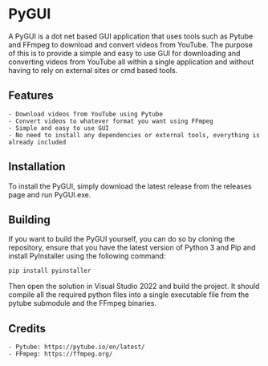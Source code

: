 # PyGUI

A PyGUI is a dot net based GUI application that uses tools such as Pytube and FFmpeg to download and convert videos from YouTube. The purpose of this is to provide a simple and easy to use GUI for downloading and converting videos from YouTube all within a single application and without having to rely on external sites or cmd based tools.

## Features

	- Download videos from YouTube using Pytube
	- Convert videos to whatever format you want using FFmpeg
	- Simple and easy to use GUI
	- No need to install any dependencies or external tools, everything is already included

## Installation

To install the PyGUI, simply download the latest release from the releases page and run PyGUI.exe.

## Building

If you want to build the PyGUI yourself, you can do so by cloning the repository, ensure that you have the latest version of Python 3 and Pip and install PyInstaller using the following command:

```bash
pip install pyinstaller
```

Then open the solution in Visual Studio 2022 and build the project. It should compile all the required python files into a single executable file from the pytube submodule and the FFmpeg binaries.

## Credits

	- Pytube: https://pytube.io/en/latest/
	- FFmpeg: https://ffmpeg.org/
